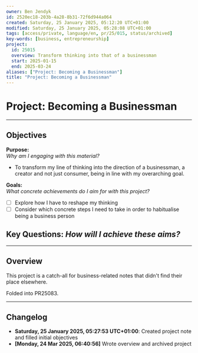 ```yaml
---
owner: Ben Jendyk
id: 2520ec18-203b-4a28-8b31-72f6d944a064
created: Saturday, 25 January 2025, 05:12:20 UTC+01:00
modified: Saturday, 25 January 2025, 05:28:08 UTC+01:00
tags: [access/private, language/en, pr/25/015, status/archived]
key-words: [business, entrepreneurship]
project:
  id: 25015
  overview: Transform thinking into that of a businessman
  start: 2025-01-15
  end: 2025-03-24
aliases: ["Project: Becoming a Businessman"]
title: "Project: Becoming a Businessman"
---
```


# Project: Becoming a Businessman

---

## Objectives

**Purpose:**  
*Why am I engaging with this material?*
- To transform my line of thinking into the direction of a businessman, a creator and not just consumer, being in line with my overarching goal.

**Goals:**  
*What concrete achievements do I aim for with this project?*
- [ ] Explore how I have to reshape my thinking
- [ ] Consider which concrete steps I need to take in order to habitualise being a business person 

**Key Questions:**
*How will I achieve these aims?*
- 

---
## Overview
This project is a catch-all for business-related notes that didn't find their place elsewhere.

Folded into PR25083.

--- 
## Changelog

- **Saturday, 25 January 2025, 05:27:53 UTC+01:00**: Created project note and filled initial objectives
- **[Monday, 24 Mar 2025, 06:40:56]** Wrote overview and archived project